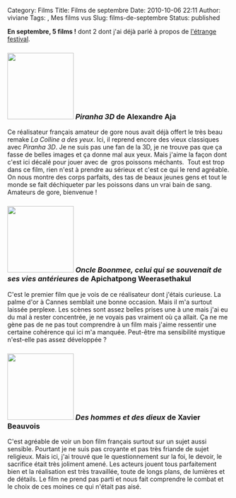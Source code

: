 Category: Films
Title: Films de septembre
Date: 2010-10-06 22:11
Author: viviane
Tags: , Mes films vus
Slug: films-de-septembre
Status: published

<strong>En septembre, 5 films !</strong> dont 2 dont j'ai déjà parlé à propos de <a href="http://www.viviane-voyages.com/divers/films/etrange-festival-2010">l'étrange festival</a>.
<h3><a href="http://www.viviane-voyages.com/wp-content/uploads/2010/10/piranha-3d.jpg"><img class="alignleft size-thumbnail wp-image-1710" title="Piranha 3D" src="http://www.viviane-voyages.com/wp-content/uploads/2010/10/piranha-3d-150x150.jpg" alt="" width="150" height="150" /></a> <em>Piranha 3D</em> de Alexandre Aja</h3>
Ce réalisateur français amateur de gore nous avait déjà offert le très beau remake <em>La Colline a des yeux</em>. Ici, il reprend encore des vieux classiques avec <em>Piranha 3D</em>. Je ne suis pas une fan de la 3D, je ne trouve pas que ça fasse de belles images et ça donne mal aux yeux. Mais j'aime la façon dont c'est ici décalé pour jouer avec de  gros poissons méchants.  Tout est trop dans ce film, rien n'est à prendre au sérieux et c'est ce qui le rend agréable. On nous montre des corps parfaits, des tas de beaux jeunes gens et tout le monde se fait déchiqueter par les poissons dans un vrai bain de sang. Amateurs de gore, bienvenue !
<h3><a href="http://www.viviane-voyages.com/wp-content/uploads/2010/10/oncle-boonmee.jpg"><img class="alignleft size-thumbnail wp-image-1711" title="Oncle Boonmee" src="http://www.viviane-voyages.com/wp-content/uploads/2010/10/oncle-boonmee-150x150.jpg" alt="" width="150" height="150" /></a> <em>Oncle Boonmee, celui qui se souvenait de ses vies antérieures</em> de Apichatpong Weerasethakul</h3>
C'est le premier film que je vois de ce réalisateur dont j'étais curieuse. La palme d'or à Cannes semblait une bonne occasion. Mais il m'a surtout laissée perplexe. Les scènes sont assez belles prises une à une mais j'ai eu du mal à rester concentrée, je ne voyais pas vraiment où ça allait. Ça ne me gène pas de ne pas tout comprendre à un film mais j'aime ressentir une certaine cohérence qui ici m'a manquée. Peut-être ma sensibilité mystique n'est-elle pas assez développée ?
<h3><a href="http://www.viviane-voyages.com/wp-content/uploads/2010/10/des-hommes-et-des-dieux.jpg"><img class="alignleft size-thumbnail wp-image-1712" title="Des hommes et des dieux" src="http://www.viviane-voyages.com/wp-content/uploads/2010/10/des-hommes-et-des-dieux-150x150.jpg" alt="" width="150" height="150" /></a> <em>Des hommes et des dieux</em> de Xavier Beauvois</h3>
C'est agréable de voir un bon film français surtout sur un sujet aussi sensible. Pourtant je ne suis pas croyante et pas très friande de sujet religieux. Mais ici, j'ai trouvé que le questionnement sur la foi, le devoir, le sacrifice était très joliment amené. Les acteurs jouent tous parfaitement bien et la réalisation est très travaillée, toute de longs plans, de lumières et de détails. Le film ne prend pas parti et nous fait comprendre le combat et le choix de ces moines ce qui n'était pas aisé.